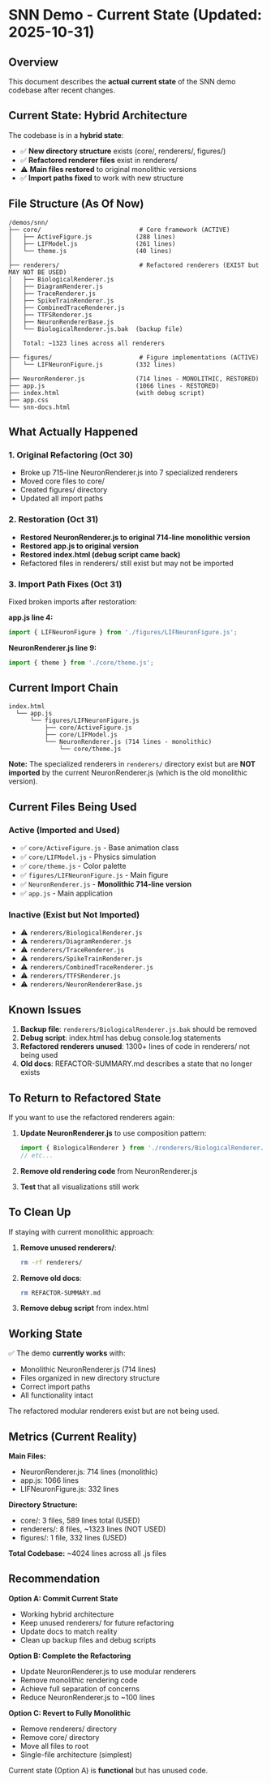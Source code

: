 # SNN Demo - Current State (Updated: 2025-10-31)

## Overview

This document describes the **actual current state** of the SNN demo codebase after recent changes.

## Current State: Hybrid Architecture

The codebase is in a **hybrid state**:
- ✅ **New directory structure** exists (core/, renderers/, figures/)
- ✅ **Refactored renderer files** exist in renderers/
- ⚠️ **Main files restored** to original monolithic versions
- ✅ **Import paths fixed** to work with new structure

## File Structure (As Of Now)

```
/demos/snn/
├── core/                           # Core framework (ACTIVE)
│   ├── ActiveFigure.js            (288 lines)
│   ├── LIFModel.js                (261 lines)
│   └── theme.js                   (40 lines)
│
├── renderers/                      # Refactored renderers (EXIST but MAY NOT BE USED)
│   ├── BiologicalRenderer.js
│   ├── DiagramRenderer.js
│   ├── TraceRenderer.js
│   ├── SpikeTrainRenderer.js
│   ├── CombinedTraceRenderer.js
│   ├── TTFSRenderer.js
│   ├── NeuronRendererBase.js
│   └── BiologicalRenderer.js.bak  (backup file)
│
│   Total: ~1323 lines across all renderers
│
├── figures/                        # Figure implementations (ACTIVE)
│   └── LIFNeuronFigure.js         (332 lines)
│
├── NeuronRenderer.js              (714 lines - MONOLITHIC, RESTORED)
├── app.js                         (1066 lines - RESTORED)
├── index.html                     (with debug script)
├── app.css
└── snn-docs.html
```

## What Actually Happened

### 1. Original Refactoring (Oct 30)
- Broke up 715-line NeuronRenderer.js into 7 specialized renderers
- Moved core files to core/
- Created figures/ directory
- Updated all import paths

### 2. Restoration (Oct 31)
- **Restored NeuronRenderer.js to original 714-line monolithic version**
- **Restored app.js to original version**
- **Restored index.html (debug script came back)**
- Refactored files in renderers/ still exist but may not be imported

### 3. Import Path Fixes (Oct 31)
Fixed broken imports after restoration:

**app.js line 4:**
```javascript
import { LIFNeuronFigure } from './figures/LIFNeuronFigure.js';
```

**NeuronRenderer.js line 9:**
```javascript
import { theme } from './core/theme.js';
```

## Current Import Chain

```
index.html
  └── app.js
      └── figures/LIFNeuronFigure.js
          ├── core/ActiveFigure.js
          ├── core/LIFModel.js
          └── NeuronRenderer.js (714 lines - monolithic)
              └── core/theme.js
```

**Note:** The specialized renderers in `renderers/` directory exist but are **NOT imported** by the current NeuronRenderer.js (which is the old monolithic version).

## Current Files Being Used

### Active (Imported and Used)
- ✅ `core/ActiveFigure.js` - Base animation class
- ✅ `core/LIFModel.js` - Physics simulation
- ✅ `core/theme.js` - Color palette
- ✅ `figures/LIFNeuronFigure.js` - Main figure
- ✅ `NeuronRenderer.js` - **Monolithic 714-line version**
- ✅ `app.js` - Main application

### Inactive (Exist but Not Imported)
- ⚠️ `renderers/BiologicalRenderer.js`
- ⚠️ `renderers/DiagramRenderer.js`
- ⚠️ `renderers/TraceRenderer.js`
- ⚠️ `renderers/SpikeTrainRenderer.js`
- ⚠️ `renderers/CombinedTraceRenderer.js`
- ⚠️ `renderers/TTFSRenderer.js`
- ⚠️ `renderers/NeuronRendererBase.js`

## Known Issues

1. **Backup file**: `renderers/BiologicalRenderer.js.bak` should be removed
2. **Debug script**: index.html has debug console.log statements
3. **Refactored renderers unused**: 1300+ lines of code in renderers/ not being used
4. **Old docs**: REFACTOR-SUMMARY.md describes a state that no longer exists

## To Return to Refactored State

If you want to use the refactored renderers again:

1. **Update NeuronRenderer.js** to use composition pattern:
   ```javascript
   import { BiologicalRenderer } from './renderers/BiologicalRenderer.js';
   // etc...
   ```

2. **Remove old rendering code** from NeuronRenderer.js

3. **Test** that all visualizations still work

## To Clean Up

If staying with current monolithic approach:

1. **Remove unused renderers/**:
   ```bash
   rm -rf renderers/
   ```

2. **Remove old docs**:
   ```bash
   rm REFACTOR-SUMMARY.md
   ```

3. **Remove debug script** from index.html

## Working State

✅ The demo **currently works** with:
- Monolithic NeuronRenderer.js (714 lines)
- Files organized in new directory structure
- Correct import paths
- All functionality intact

The refactored modular renderers exist but are not being used.

## Metrics (Current Reality)

**Main Files:**
- NeuronRenderer.js: 714 lines (monolithic)
- app.js: 1066 lines
- LIFNeuronFigure.js: 332 lines

**Directory Structure:**
- core/: 3 files, 589 lines total (USED)
- renderers/: 8 files, ~1323 lines (NOT USED)
- figures/: 1 file, 332 lines (USED)

**Total Codebase:** ~4024 lines across all .js files

## Recommendation

**Option A: Commit Current State**
- Working hybrid architecture
- Keep unused renderers/ for future refactoring
- Update docs to match reality
- Clean up backup files and debug scripts

**Option B: Complete the Refactoring**
- Update NeuronRenderer.js to use modular renderers
- Remove monolithic rendering code
- Achieve full separation of concerns
- Reduce NeuronRenderer.js to ~100 lines

**Option C: Revert to Fully Monolithic**
- Remove renderers/ directory
- Remove core/ directory
- Move all files to root
- Single-file architecture (simplest)

Current state (Option A) is **functional** but has unused code.
